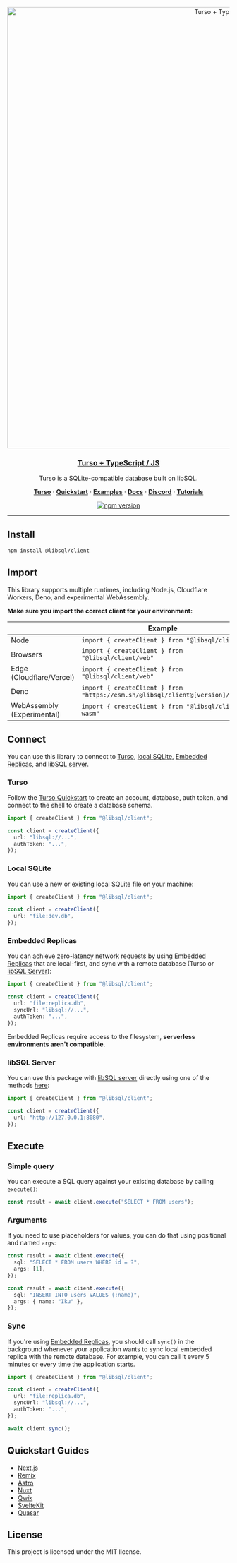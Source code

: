 <p align="center">
  <a href="https://docs.turso.tech/sdk/ts/quickstart">
    <img alt="Turso + TypeScript cover" src="https://github.com/tursodatabase/libsql-client-ts/assets/950181/293186fa-ffe4-4dfb-84fa-3f668b991253" width="1000">
    <h3 align="center">Turso + TypeScript / JS</h3>
  </a>
</p>

<p align="center">
  Turso is a SQLite-compatible database built on libSQL.
</p>

<p align="center">
  <a href="https://turso.tech"><strong>Turso</strong></a> ·
  <a href="https://docs.turso.tech/quickstart"><strong>Quickstart</strong></a> ·
  <a href="/examples"><strong>Examples</strong></a> ·
  <a href="https://docs.turso.tech"><strong>Docs</strong></a> ·
  <a href="https://discord.com/invite/4B5D7hYwub"><strong>Discord</strong></a> ·
  <a href="https://blog.turso.tech/"><strong>Tutorials</strong></a>
</p>

<p align="center">
  <a href="https://www.npmjs.com/@libsql/client">
    <img src="https://badge.fury.io/js/@libsql%2Fclient.svg" alt="npm version" title="npm version" />
  </a>
</p>

---

## Install

```bash
npm install @libsql/client
```

## Import

This library supports multiple runtimes, including Node.js, Cloudflare Workers, Deno, and experimental WebAssembly.

**Make sure you import the correct client for your environment:**

|                                  | Example                                                                      |
| -------------------------------- | ---------------------------------------------------------------------------- |
| Node                             | `import { createClient } from "@libsql/client"`                              |
| Browsers                         | `import { createClient } from "@libsql/client/web"`                          |
| Edge <br />(Cloudflare/Vercel)   | `import { createClient } from "@libsql/client/web"`                          |
| Deno                             | `import { createClient } from "https://esm.sh/@libsql/client@[version]/web"` |
| WebAssembly <br />(Experimental) | `import { createClient } from "@libsql/client-wasm"`                         |

## Connect

You can use this library to connect to [Turso](#turso), [local SQLite](#local-sqlite), [Embedded Replicas](#embedded-replicas), and [libSQL server](#libsql-server).

### Turso

Follow the [Turso Quickstart](https://docs.turso.tech/quickstart) to create an account, database, auth token, and connect to the shell to create a database schema.

```ts
import { createClient } from "@libsql/client";

const client = createClient({
  url: "libsql://...",
  authToken: "...",
});
```

### Local SQLite

You can use a new or existing local SQLite file on your machine:

```ts
import { createClient } from "@libsql/client";

const client = createClient({
  url: "file:dev.db",
});
```

### Embedded Replicas

You can achieve zero-latency network requests by using [Embedded Replicas](https://docs.turso.tech/features/embedded-replicas) that are local-first, and sync with a remote database (Turso or [libSQL Server](#libsql-server)):

```ts
import { createClient } from "@libsql/client";

const client = createClient({
  url: "file:replica.db",
  syncUrl: "libsql://...",
  authToken: "...",
});
```

Embedded Replicas require access to the filesystem, **serverless environments aren't compatible**.

### libSQL Server

You can use this package with [libSQL server](https://github.com/tursodatabase/libsql/tree/main/libsql-server) directly using one of the methods [here](https://github.com/tursodatabase/libsql/blob/main/docs/BUILD-RUN.md):

```ts
import { createClient } from "@libsql/client";

const client = createClient({
  url: "http://127.0.0.1:8080",
});
```

## Execute

### Simple query

You can execute a SQL query against your existing database by calling `execute()`:

```ts
const result = await client.execute("SELECT * FROM users");
```

### Arguments

If you need to use placeholders for values, you can do that using positional and named `args`:

```ts
const result = await client.execute({
  sql: "SELECT * FROM users WHERE id = ?",
  args: [1],
});

const result = await client.execute({
  sql: "INSERT INTO users VALUES (:name)",
  args: { name: "Iku" },
});
```

### Sync

If you're using [Embedded Replicas](#embedded-replicas), you should call `sync()` in the background whenever your application wants to sync local embedded replica with the remote database. For example, you can call it every 5 minutes or every time the application starts.

```ts
import { createClient } from "@libsql/client";

const client = createClient({
  url: "file:replica.db",
  syncUrl: "libsql://...",
  authToken: "...",
});

await client.sync();
```

## Quickstart Guides

- [Next.js](https://docs.turso.tech/sdk/ts/guides/nextjs)
- [Remix](https://docs.turso.tech/sdk/ts/guides/remix)
- [Astro](https://docs.turso.tech/sdk/ts/guides/astro)
- [Nuxt](https://docs.turso.tech/sdk/ts/guides/nuxt)
- [Qwik](https://docs.turso.tech/sdk/ts/guides/qwik)
- [SvelteKit](https://docs.turso.tech/sdk/ts/guides/sveltekit)
- [Quasar](https://docs.turso.tech/sdk/ts/guides/quasar)

## License

This project is licensed under the MIT license.
